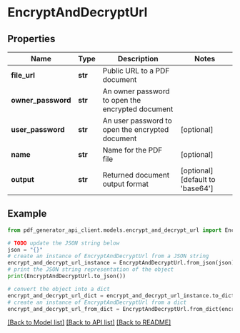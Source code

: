 # EncryptAndDecryptUrl


## Properties

Name | Type | Description | Notes
------------ | ------------- | ------------- | -------------
**file_url** | **str** | Public URL to a PDF document | 
**owner_password** | **str** | An owner password to open the encrypted document | 
**user_password** | **str** | An user password to open the encrypted document | [optional] 
**name** | **str** | Name for the PDF file | [optional] 
**output** | **str** | Returned document output format | [optional] [default to 'base64']

## Example

```python
from pdf_generator_api_client.models.encrypt_and_decrypt_url import EncryptAndDecryptUrl

# TODO update the JSON string below
json = "{}"
# create an instance of EncryptAndDecryptUrl from a JSON string
encrypt_and_decrypt_url_instance = EncryptAndDecryptUrl.from_json(json)
# print the JSON string representation of the object
print(EncryptAndDecryptUrl.to_json())

# convert the object into a dict
encrypt_and_decrypt_url_dict = encrypt_and_decrypt_url_instance.to_dict()
# create an instance of EncryptAndDecryptUrl from a dict
encrypt_and_decrypt_url_from_dict = EncryptAndDecryptUrl.from_dict(encrypt_and_decrypt_url_dict)
```
[[Back to Model list]](../README.md#documentation-for-models) [[Back to API list]](../README.md#documentation-for-api-endpoints) [[Back to README]](../README.md)


